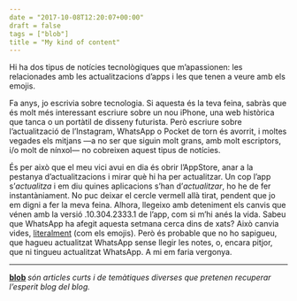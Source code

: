 ```yaml
---
date = "2017-10-08T12:20:07+00:00"
draft = false
tags = ["blob"]
title = "My kind of content"
---
```

<p>Hi ha dos tipus de notícies tecnològiques que m’apassionen: les relacionades amb les actualitzacions d’apps i les que tenen a veure amb els emojis.&nbsp;</p><!-- more --><p>Fa anys, jo escrivia sobre tecnologia. Si aquesta és la teva feina, sabràs que és molt més interessant escriure sobre un nou iPhone, una web històrica que tanca o un portàtil de disseny futurista. Però escriure sobre l’actualització de l’Instagram, WhatsApp o Pocket de torn és avorrit, i moltes vegades els mitjans —a no ser que siguin molt grans, amb molt escriptors, i/o molt de nínxol— no cobreixen aquest tipus de notícies.&nbsp;</p><p>És per això que el meu vici avui en dia és obrir l’AppStore, anar a la pestanya d’actualitzacions i mirar què hi ha per actualitzar. Un cop l’app s’<i>actualitza</i>&nbsp;i em diu quines aplicacions s’han d’<i>actualitzar</i>, ho he de fer instantàniament. No puc deixar el cercle vermell allà tirat, pendent que jo em digni a fer la meva feina. Alhora, llegeixo amb deteniment els canvis que vénen amb la versió .10.304.2333.1 de l’app, com si m’hi anés la vida. Sabeu que WhatsApp ha afegit aquesta setmana cerca dins de xats? Això canvia vides, <a href="https://www.theverge.com/2017/7/27/16050220/whatsapp-1-billion-daily-users-250-million-whatsapp-status">literalment</a>&nbsp;(com els emojis). Però és probable que no ho sapigueu, que hagueu actualitzat WhatsApp sense llegir les notes, o, encara pitjor, que ni tingueu actualitzat WhatsApp. A mi em faria vergonya.</p><hr><p><b><a href="http://enricllonch.com/tagged/blob">blob</a>&nbsp;</b><i>són articles curts i de temàtiques diverses que pretenen recuperar l’esperit blog del blog.&nbsp;</i></p>